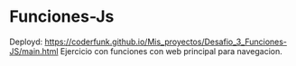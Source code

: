 # Funciones-Js
Deployd: https://coderfunk.github.io/Mis_proyectos/Desafio_3_Funciones-JS/main.html
Ejercicio con funciones con web principal para navegacion.
